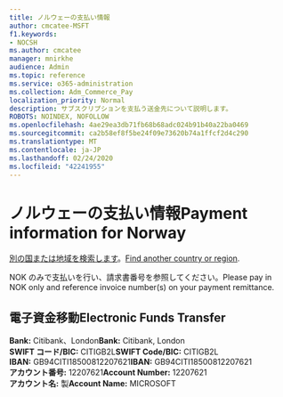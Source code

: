 ```yaml
---
title: ノルウェーの支払い情報
author: cmcatee-MSFT
f1.keywords:
- NOCSH
ms.author: cmcatee
manager: mnirkhe
audience: Admin
ms.topic: reference
ms.service: o365-administration
ms.collection: Adm_Commerce_Pay
localization_priority: Normal
description: サブスクリプションを支払う送金先について説明します。
ROBOTS: NOINDEX, NOFOLLOW
ms.openlocfilehash: 4ae29ea3db71fb68b68adc024b91b40a22ba0469
ms.sourcegitcommit: ca2b58ef8f5be24f09e73620b74a1ffcf2d4c290
ms.translationtype: MT
ms.contentlocale: ja-JP
ms.lasthandoff: 02/24/2020
ms.locfileid: "42241955"
---
```

# <a name="payment-information-for-norway"></a><span data-ttu-id="bff23-103">ノルウェーの支払い情報</span><span class="sxs-lookup"><span data-stu-id="bff23-103">Payment information for Norway</span></span>

<span data-ttu-id="bff23-104">[別の国または地域を検索します](../billing-and-payments/pay-for-your-subscription.md)。</span><span class="sxs-lookup"><span data-stu-id="bff23-104">[Find another country or region](../billing-and-payments/pay-for-your-subscription.md).</span></span>

<span data-ttu-id="bff23-105">NOK のみで支払いを行い、請求書番号を参照してください。</span><span class="sxs-lookup"><span data-stu-id="bff23-105">Please pay in NOK only and reference invoice number(s) on your payment remittance.</span></span>

## <a name="electronic-funds-transfer"></a><span data-ttu-id="bff23-106">電子資金移動</span><span class="sxs-lookup"><span data-stu-id="bff23-106">Electronic Funds Transfer</span></span>

<span data-ttu-id="bff23-107">**Bank:** Citibank、London</span><span class="sxs-lookup"><span data-stu-id="bff23-107">**Bank:** Citibank, London</span></span>  
<span data-ttu-id="bff23-108">**SWIFT コード/BIC:** CITIGB2L</span><span class="sxs-lookup"><span data-stu-id="bff23-108">**SWIFT Code/BIC:** CITIGB2L</span></span>  
<span data-ttu-id="bff23-109">**IBAN:** GB94CITI18500812207621</span><span class="sxs-lookup"><span data-stu-id="bff23-109">**IBAN:** GB94CITI18500812207621</span></span>  
<span data-ttu-id="bff23-110">**アカウント番号:** 12207621</span><span class="sxs-lookup"><span data-stu-id="bff23-110">**Account Number:** 12207621</span></span>  
<span data-ttu-id="bff23-111">**アカウント名:** 製</span><span class="sxs-lookup"><span data-stu-id="bff23-111">**Account Name:** MICROSOFT</span></span>  